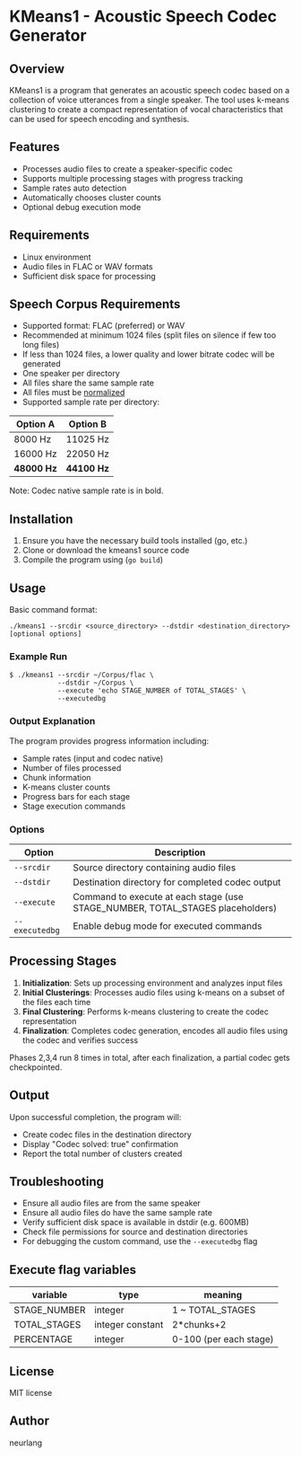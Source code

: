 # KMeans1 - Acoustic Speech Codec Generator

## Overview

KMeans1 is a program that generates an acoustic speech codec based on a collection
of voice utterances from a single speaker. The tool uses k-means clustering to create 
a compact representation of vocal characteristics that can be used for speech encoding and synthesis.

## Features

- Processes audio files to create a speaker-specific codec
- Supports multiple processing stages with progress tracking
- Sample rates auto detection
- Automatically chooses cluster counts
- Optional debug execution mode

## Requirements

- Linux environment
- Audio files in FLAC or WAV formats
- Sufficient disk space for processing

## Speech Corpus Requirements

- Supported format: FLAC (preferred) or WAV
- Recommended at minimum 1024 files (split files on silence if few too long files)
- If less than 1024 files, a lower quality and lower bitrate codec will be generated
- One speaker per directory
- All files share the same sample rate
- All files must be [normalized](https://github.com/neurlang/gospeak/tree/master/prepare)
- Supported sample rate per directory:

| Option A     | Option B     |
|--------------|--------------|
| 8000 Hz      | 11025 Hz     |
| 16000 Hz     | 22050 Hz     |
| **48000 Hz** | **44100 Hz** |

Note: Codec native sample rate is in bold.

## Installation

1. Ensure you have the necessary build tools installed (go, etc.)
2. Clone or download the kmeans1 source code
3. Compile the program using (`go build`)

## Usage

Basic command format:
```
./kmeans1 --srcdir <source_directory> --dstdir <destination_directory> [optional options]
```

### Example Run
```
$ ./kmeans1 --srcdir ~/Corpus/flac \
            --dstdir ~/Corpus \
            --execute 'echo STAGE_NUMBER of TOTAL_STAGES' \
            --executedbg
```

### Output Explanation
The program provides progress information including:
- Sample rates (input and codec native)
- Number of files processed
- Chunk information
- K-means cluster counts
- Progress bars for each stage
- Stage execution commands

### Options

| Option         | Description |
|----------------|-------------|
| `--srcdir`     | Source directory containing audio files |
| `--dstdir`     | Destination directory for completed codec output |
| `--execute`    | Command to execute at each stage (use STAGE_NUMBER, TOTAL_STAGES placeholders) |
| `--executedbg` | Enable debug mode for executed commands |

## Processing Stages

1. **Initialization**: Sets up processing environment and analyzes input files
2. **Initial Clusterings**: Processes audio files using k-means on a subset of the files each time
3. **Final Clustering**: Performs k-means clustering to create the codec representation
4. **Finalization**: Completes codec generation, encodes all audio files using the codec and verifies success

Phases 2,3,4 run 8 times in total, after each finalization, a partial codec gets checkpointed.

## Output

Upon successful completion, the program will:
- Create codec files in the destination directory
- Display "Codec solved: true" confirmation
- Report the total number of clusters created

## Troubleshooting

- Ensure all audio files are from the same speaker
- Ensure all audio files do have the same sample rate
- Verify sufficient disk space is available in dstdir (e.g. 600MB)
- Check file permissions for source and destination directories
- For debugging the custom command, use the `--executedbg` flag

## Execute flag variables

| variable | type | meaning |
|-----------------|-----|--------|
| STAGE_NUMBER | integer | 1 ~ TOTAL_STAGES |
| TOTAL_STAGES | integer constant | 2*chunks+2 |
| PERCENTAGE | integer | 0-100 (per each stage) |

## License

MIT license 

## Author

neurlang
